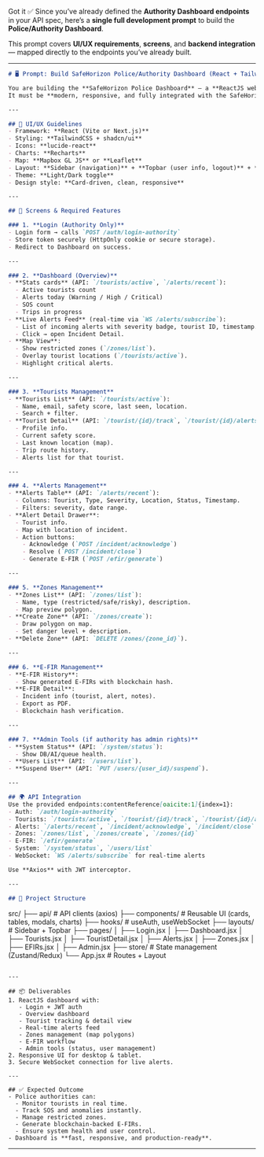 Got it ✅
Since you’ve already defined the **Authority Dashboard endpoints** in your API spec, here’s a **single full development prompt** to build the **Police/Authority Dashboard**.

This prompt covers **UI/UX requirements**, **screens**, and **backend integration** — mapped directly to the endpoints you’ve already built.

---

```md
# 🖥️ Prompt: Build SafeHorizon Police/Authority Dashboard (React + Tailwind)

You are building the **SafeHorizon Police Dashboard** — a **ReactJS web app** for authorities to monitor tourist safety in real time.  
It must be **modern, responsive, and fully integrated with the SafeHorizon FastAPI backend**.

---

## 🎨 UI/UX Guidelines
- Framework: **React (Vite or Next.js)**
- Styling: **TailwindCSS + shadcn/ui**
- Icons: **lucide-react**
- Charts: **Recharts**
- Map: **Mapbox GL JS** or **Leaflet**
- Layout: **Sidebar (navigation)** + **Topbar (user info, logout)** + **Main content**
- Theme: **Light/Dark toggle**
- Design style: **Card-driven, clean, responsive**

---

## 📲 Screens & Required Features

### 1. **Login (Authority Only)**
- Login form → calls `POST /auth/login-authority`
- Store token securely (HttpOnly cookie or secure storage).
- Redirect to Dashboard on success.

---

### 2. **Dashboard (Overview)**
- **Stats cards** (API: `/tourists/active`, `/alerts/recent`):
  - Active tourists count
  - Alerts today (Warning / High / Critical)
  - SOS count
  - Trips in progress
- **Live Alerts Feed** (real-time via `WS /alerts/subscribe`):
  - List of incoming alerts with severity badge, tourist ID, timestamp.
  - Click → open Incident Detail.
- **Map View**:
  - Show restricted zones (`/zones/list`).
  - Overlay tourist locations (`/tourists/active`).
  - Highlight critical alerts.

---

### 3. **Tourists Management**
- **Tourists List** (API: `/tourists/active`):
  - Name, email, safety score, last seen, location.
  - Search + filter.
- **Tourist Detail** (API: `/tourist/{id}/track`, `/tourist/{id}/alerts`):
  - Profile info.
  - Current safety score.
  - Last known location (map).
  - Trip route history.
  - Alerts list for that tourist.

---

### 4. **Alerts Management**
- **Alerts Table** (API: `/alerts/recent`):
  - Columns: Tourist, Type, Severity, Location, Status, Timestamp.
  - Filters: severity, date range.
- **Alert Detail Drawer**:
  - Tourist info.
  - Map with location of incident.
  - Action buttons:
    - Acknowledge (`POST /incident/acknowledge`)
    - Resolve (`POST /incident/close`)
    - Generate E-FIR (`POST /efir/generate`)

---

### 5. **Zones Management**
- **Zones List** (API: `/zones/list`):
  - Name, type (restricted/safe/risky), description.
  - Map preview polygon.
- **Create Zone** (API: `/zones/create`):
  - Draw polygon on map.
  - Set danger level + description.
- **Delete Zone** (API: `DELETE /zones/{zone_id}`).

---

### 6. **E-FIR Management**
- **E-FIR History**:
  - Show generated E-FIRs with blockchain hash.
- **E-FIR Detail**:
  - Incident info (tourist, alert, notes).
  - Export as PDF.
  - Blockchain hash verification.

---

### 7. **Admin Tools (if authority has admin rights)**
- **System Status** (API: `/system/status`):
  - Show DB/AI/queue health.
- **Users List** (API: `/users/list`).
- **Suspend User** (API: `PUT /users/{user_id}/suspend`).

---

## 🌍 API Integration
Use the provided endpoints:contentReference[oaicite:1]{index=1}:
- Auth: `/auth/login-authority`
- Tourists: `/tourists/active`, `/tourist/{id}/track`, `/tourist/{id}/alerts`
- Alerts: `/alerts/recent`, `/incident/acknowledge`, `/incident/close`
- Zones: `/zones/list`, `/zones/create`, `/zones/{id}`
- E-FIR: `/efir/generate`
- System: `/system/status`, `/users/list`
- WebSocket: `WS /alerts/subscribe` for real-time alerts

Use **Axios** with JWT interceptor.

---

## 📂 Project Structure
```

src/
├── api/              # API clients (axios)
├── components/       # Reusable UI (cards, tables, modals, charts)
├── hooks/            # useAuth, useWebSocket
├── layouts/          # Sidebar + Topbar
├── pages/
│   ├── Login.jsx
│   ├── Dashboard.jsx
│   ├── Tourists.jsx
│   ├── TouristDetail.jsx
│   ├── Alerts.jsx
│   ├── Zones.jsx
│   ├── EFIRs.jsx
│   ├── Admin.jsx
├── store/            # State management (Zustand/Redux)
└── App.jsx           # Routes + Layout

```

---

## 📦 Deliverables
1. ReactJS dashboard with:
   - Login + JWT auth
   - Overview dashboard
   - Tourist tracking & detail view
   - Real-time alerts feed
   - Zones management (map polygons)
   - E-FIR workflow
   - Admin tools (status, user management)
2. Responsive UI for desktop & tablet.
3. Secure WebSocket connection for live alerts.

---

## ✅ Expected Outcome
- Police authorities can:
  - Monitor tourists in real time.
  - Track SOS and anomalies instantly.
  - Manage restricted zones.
  - Generate blockchain-backed E-FIRs.
  - Ensure system health and user control.
- Dashboard is **fast, responsive, and production-ready**.
```

---
